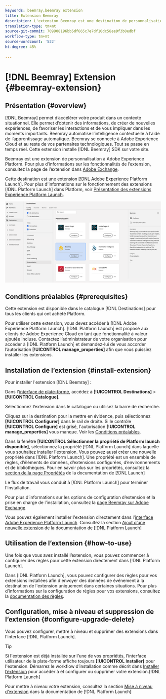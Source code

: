 ```yaml
---
keywords: beemray,beemray extension
title: Extension Beemray
description: L'extension Beemray est une destination de personnalisation à Adobe Experience Platform. Pour plus d’informations sur les fonctionnalités de l’extension, consultez la page de l’extension dans Adobe Exchange.
translation-type: tm+mt
source-git-commit: 709908196bb5df665c7e7df10dc58ee9f3b0edbf
workflow-type: tm+mt
source-wordcount: '522'
ht-degree: 45%

---
```



# [!DNL Beemray] Extension {#beemray-extension}

## Présentation {#overview}

[!DNL Beemray] permet d’accélérer votre produit dans un contexte situationnel. Elle permet d’obtenir des informations, de créer de nouvelles expériences, de favoriser les interactions et de vous impliquer dans les moments importants. Beemray automatise l’intelligence contextuelle à l’aide de l’apprentissage automatique. Beemray se connecte à Adobe Experience Cloud et au reste de vos partenaires technologiques. Tout se passe en temps réel. Cette extension installe [!DNL Beemray] SDK sur votre site.

Beemray est une extension de personnalisation à Adobe Experience Platform. Pour plus d’informations sur les fonctionnalités de l’extension, consultez la page de l’extension dans [Adobe Exchange](https://exchange.adobe.com/experiencecloud.details.101063.beemray-human-context.html).

Cette destination est une extension [!DNL Adobe Experience Platform Launch]. Pour plus d&#39;informations sur le fonctionnement des extensions [!DNL Platform Launch] dans Platform, voir [Présentation des extensions Experience Platform Launch](../launch-extensions/overview.md).

![Extension Beemray](../../assets/catalog/personalization/beemray/catalog.png)

## Conditions préalables  {#prerequisites}

Cette extension est disponible dans le catalogue [!DNL Destinations] pour tous les clients qui ont acheté Platform.

Pour utiliser cette extension, vous devez accéder à [!DNL Adobe Experience Platform Launch]. [!DNL Platform Launch] est proposé aux clients de Adobe Experience Cloud en tant que fonctionnalité à valeur ajoutée incluse. Contactez l’administrateur de votre organisation pour accéder à [!DNL Platform Launch] et demandez-lui de vous accorder l’autorisation **[!UICONTROL manage_properties]** afin que vous puissiez installer les extensions.

## Installation de l’extension {#install-extension}

Pour installer l&#39;extension [!DNL Beemray] :

Dans l&#39;[interface de plate-forme](http://platform.adobe.com/), accédez à **[!UICONTROL Destinations]** > **[!UICONTROL Catalogue]**.

Sélectionnez l’extension dans le catalogue ou utilisez la barre de recherche.

Cliquez sur la destination pour la mettre en évidence, puis sélectionnez **[!UICONTROL Configurer]** dans le rail de droite. Si le contrôle **[!UICONTROL Configure]** est grisé, l&#39;autorisation **[!UICONTROL manage_properties]** vous manque. Voir les [Conditions préalables](#prerequisites).

Dans la fenêtre **[!UICONTROL Sélectionner la propriété de Platform launch disponible]**, sélectionnez la propriété [!DNL Platform Launch] dans laquelle vous souhaitez installer l&#39;extension. Vous pouvez aussi créer une nouvelle propriété dans [!DNL Platform Launch]. Une propriété est un ensemble de règles, d’éléments de données, d’extensions configurées, d’environnements et de bibliothèques. Pour en savoir plus sur les propriétés, consultez la [section de la page Propriétés](https://experienceleague.adobe.com/docs/launch/using/reference/admin/companies-and-properties.html#properties-page) de la documentation de [!DNL Launch]

Le flux de travail vous conduit à [!DNL Platform Launch] pour terminer l&#39;installation.

Pour plus d’informations sur les options de configuration d’extension et la prise en charge de l’installation, consultez la [page Beemray sur Adobe Exchange](https://exchange.adobe.com/experiencecloud.details.101063.beemray-human-context.html).

Vous pouvez également installer l&#39;extension directement dans l&#39;[interface Adobe Experience Platform Launch](https://launch.adobe.com/). Consultez la section [Ajout d’une nouvelle extension](https://experienceleague.adobe.com/docs/launch/using/reference/manage-resources/extensions/overview.html?lang=en#add-a-new-extension) de la documentation de [!DNL Platform Launch]

## Utilisation de l’extension {#how-to-use}

Une fois que vous avez installé l’extension, vous pouvez commencer à configurer des règles pour cette extension directement dans [!DNL Platform Launch].

Dans [!DNL Platform Launch], vous pouvez configurer des règles pour vos extensions installées afin d&#39;envoyer des données de événement à la destination de l&#39;extension uniquement dans certaines situations. Pour plus d’informations sur la configuration de règles pour vos extensions, consultez la [documentation des règles](https://experienceleague.adobe.com/docs/launch/using/reference/manage-resources/rules.html).

## Configuration, mise à niveau et suppression de l’extension {#configure-upgrade-delete}

Vous pouvez configurer, mettre à niveau et supprimer des extensions dans l&#39;interface [!DNL Platform Launch].

>[!TIP]
>
>Si l&#39;extension est déjà installée sur l&#39;une de vos propriétés, l&#39;interface utilisateur de la plate-forme affiche toujours **[!UICONTROL Installer]** pour l&#39;extension. Démarrez le workflow d’installation comme décrit dans [Installer l’extension](#install-extension) pour accéder à et configurer ou supprimer votre extension.[!DNL Platform Launch]

Pour mettre à niveau votre extension, consultez la section [Mise à niveau d’extension](https://experienceleague.adobe.com/docs/launch/using/reference/manage-resources/extensions/extension-upgrade.html) dans la documentation de [!DNL Platform Launch]



